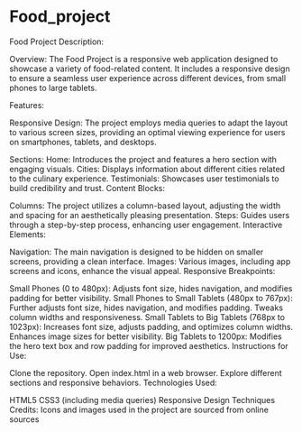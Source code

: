 # Food_project
Food Project Description:

Overview: The Food Project is a responsive web application designed to showcase a variety of food-related content. It includes a responsive design to ensure a seamless user experience across different devices, from small phones to large tablets.

Features:

Responsive Design: The project employs media queries to adapt the layout to various screen sizes, providing an optimal viewing experience for users on smartphones, tablets, and desktops.

Sections: Home: Introduces the project and features a hero section with engaging visuals. Cities: Displays information about different cities related to the culinary experience. Testimonials: Showcases user testimonials to build credibility and trust. Content Blocks:

Columns: The project utilizes a column-based layout, adjusting the width and spacing for an aesthetically pleasing presentation. Steps: Guides users through a step-by-step process, enhancing user engagement. Interactive Elements:

Navigation: The main navigation is designed to be hidden on smaller screens, providing a clean interface. Images: Various images, including app screens and icons, enhance the visual appeal. Responsive Breakpoints:

Small Phones (0 to 480px): Adjusts font size, hides navigation, and modifies padding for better visibility. Small Phones to Small Tablets (480px to 767px): Further adjusts font size, hides navigation, and modifies padding. Tweaks column widths and responsiveness. Small Tablets to Big Tablets (768px to 1023px): Increases font size, adjusts padding, and optimizes column widths. Enhances image sizes for better visibility. Big Tablets to 1200px: Modifies the hero text box and row padding for improved aesthetics. Instructions for Use:

Clone the repository. Open index.html in a web browser. Explore different sections and responsive behaviors. Technologies Used:

HTML5 CSS3 (including media queries) Responsive Design Techniques Credits: Icons and images used in the project are sourced from online sources
